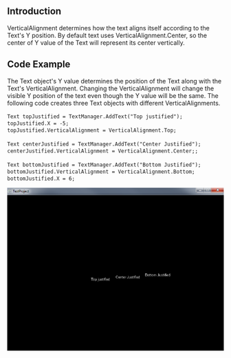 ## Introduction

VerticalAlignment determines how the text aligns itself according to the Text's Y position. By default text uses VerticalAlignment.Center, so the center of Y value of the Text will represent its center vertically.

## Code Example

The Text object's Y value determines the position of the Text along with the Text's VerticalAlignment. Changing the VerticalAlignment will change the visible Y position of the text even though the Y value will be the same. The following code creates three Text objects with different VerticalAlignments.

    Text topJustified = TextManager.AddText("Top justified");
    topJustified.X = -5;
    topJustified.VerticalAlignment = VerticalAlignment.Top;

    Text centerJustified = TextManager.AddText("Center Justified");
    centerJustified.VerticalAlignment = VerticalAlignment.Center;;

    Text bottomJustified = TextManager.AddText("Bottom Justified");
    bottomJustified.VerticalAlignment = VerticalAlignment.Bottom;
    bottomJustified.X = 6;

![TextVerticalAlignment.png](/media/migrated_media-TextVerticalAlignment.png)

